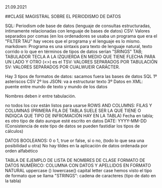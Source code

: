 21.09.2021

##CLASE MAGISTRAL SOBRE EL PERIODISMO DE DATOS

SQL: Periodism ode base de datos (lenguaje de consultas estructuradas, íntimamente relacionadas con lenguaje de bases de datos)
CSV: Valores separados por comas (en los ordenadores se usaba un programa que era el "FILTER TAU" hay veces que el programa y el lenguaje es lo mismo. 
markdown: Programa es una sintaxis para texto de lenguaje natural, texto corrido o lo que en términos de tipos de datos serían "SRINGS"
TAB; TABULADOR TECLA A LA IZQUIERDA EN MEDIO QUE TIENE FLECHA PARA UN LADO Y OTRO (<>) es el TSV: VALORES SEPARADOS POR TABULACIÓN
SV: VALORES SEPARADOS POR CUALWUEIR CARÁCTER. 

Hay 3 tipos de formatos de datos: sacamos fuera las bases de datos SQL
1º asteriscos CSV
2º los JSON: va a estructurar texto
3º Datos en XML: puente entre mundo de texto y mundo de los datos

Nombres deben ir entre tabulación.

no todos los csv están listos para usarse 
ROWS AND COLUMNS: FILAS Y COLUMNAS (PRIMERA FILA DE TABLA SUELE SER LA QUE TIENE O INDIQCA QUE TIPO DE INFROMACIÓN HAY EN LA TABLA)
Fecha en tabla; es otro tipo de dato aunque esté escrito en datos
DATE: YYYY-MM-DD (Consistencia de este tipo de datos se pueden fastidiar los tipos de cálculos)

DATOS BOOLEANOS: 0 o 1, true or false, sí o no, (todo lo que sea una posibilidad u otra) 
No hay tildes en la aplicación de datos
ordenada por orden alfabético

TABLA DE EJEMPLO DE LISTA DE NOMBRES DE CLASE
FORMATO DE DATOS NUMÉRICO: COLUMNA CON DATOS Y APELLIDOS EN FORMATO NATURAL
uppercase () lowercase() capital letter case
hemos visto el tipo de formato que se llama "STRINGS": cadena de caracteres (tipo de dato en la tabla)


